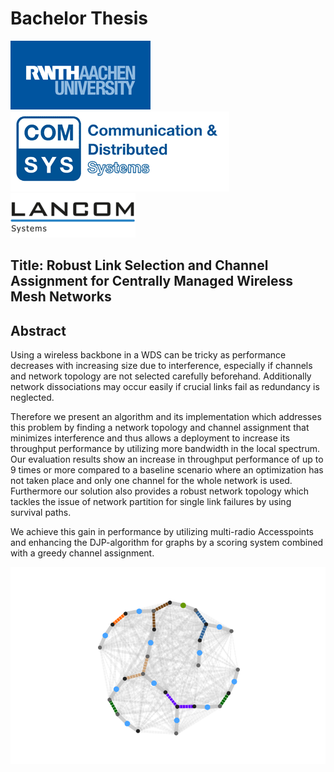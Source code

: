 # Bachelor Thesis
![alt text](https://raw.githubusercontent.com/pheanex/BachelorThesis/master/Bilder/RWTH-Aachen-logo.png "RWTH Aachen") ![alt text](https://raw.githubusercontent.com/pheanex/BachelorThesis/master/Bilder/comsys-logo.png "ComSys RWTH") ![alt text](https://raw.githubusercontent.com/pheanex/BachelorThesis/master/Bilder/lancom-logo.png "LANCOM Systems")
## Title: Robust Link Selection and Channel Assignment for Centrally Managed Wireless Mesh Networks
## Abstract
Using a wireless backbone in a WDS can be tricky as performance decreases with increasing size due to interference, 
especially if channels and network topology are not selected carefully beforehand. 
Additionally network dissociations may occur easily if crucial links fail as redundancy is neglected.

Therefore we present an algorithm and its implementation which addresses this problem by finding a network topology and channel assignment 
that minimizes interference and thus allows a deployment to increase its throughput performance by utilizing more bandwidth in the local spectrum. 
Our evaluation results show an increase in throughput performance of up to 9 times or more compared to a baseline scenario where an optimization has not taken place
and only one channel for the whole network is used.
Furthermore our solution also provides a robust network topology which tackles the issue of network partition for single link failures by using survival paths.

We achieve this gain in performance by utilizing multi-radio Accesspoints and enhancing the DJP-algorithm for graphs by a scoring system combined with
a greedy channel assignment.

![alt text](https://github.com/pheanex/BachelorThesis/blob/master/Bilder/topo_chan_1_6_11_36_40_44.png?raw=true "Abstract network mesh") 

